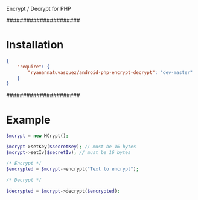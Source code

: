 Encrypt / Decrypt for PHP

######################
# Installation
```json
{
    "require": {
        "ryanannatuvasquez/android-php-encrypt-decrypt": "dev-master"
    }
}
```

######################
# Example

```php
$mcrypt = new MCrypt();

$mcrypt->setKey($secretKey); // must be 16 bytes
$mcrypt->setIv($secretIv); // must be 16 bytes

/* Encrypt */
$encrypted = $mcrypt->encrypt("Text to encrypt");

/* Decrypt */

$decrypted = $mcrypt->decrypt($encrypted);
```

